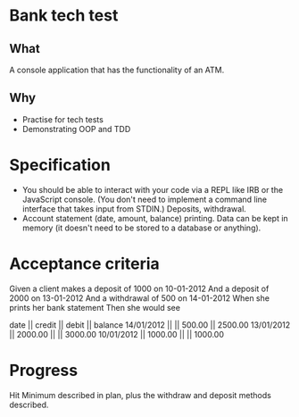 # Bank tech test

## What

A console application that has the functionality of an ATM.

## Why

- Practise for tech tests
- Demonstrating OOP and TDD

# Specification

- You should be able to interact with your code via a REPL like IRB or the JavaScript console. (You don't need to implement a command line interface that takes input from STDIN.)
Deposits, withdrawal.
- Account statement (date, amount, balance) printing.
Data can be kept in memory (it doesn't need to be stored to a database or anything).

# Acceptance criteria

Given a client makes a deposit of 1000 on 10-01-2012
And a deposit of 2000 on 13-01-2012
And a withdrawal of 500 on 14-01-2012
When she prints her bank statement
Then she would see

date || credit || debit || balance
14/01/2012 || || 500.00 || 2500.00
13/01/2012 || 2000.00 || || 3000.00
10/01/2012 || 1000.00 || || 1000.00

# Progress

Hit Minimum described in plan, plus the withdraw and deposit methods described.
